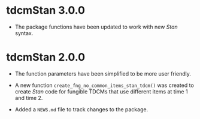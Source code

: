 # tdcmStan 3.0.0

* The package functions have been updated to work with new *Stan* syntax.

# tdcmStan 2.0.0

* The function parameters have been simplified to be more user friendly.

* A new function `create_fng_no_common_items_stan_tdcm()` was created to create *Stan* code for fungible TDCMs that use different items at time 1 and time 2.

* Added a `NEWS.md` file to track changes to the package.
